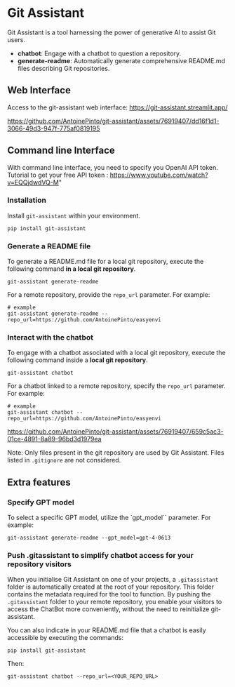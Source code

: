 # Git Assistant

Git Assistant is a tool harnessing the power of generative AI to assist Git users.

*   **chatbot**: Engage with a chatbot to question a repository.
*   **generate-readme**: Automatically generate comprehensive README.md files describing Git repositories.

## Web Interface

Access to the git-assistant web interface: https://git-assistant.streamlit.app/

https://github.com/AntoinePinto/git-assistant/assets/76919407/dd16f1d1-3066-49d3-947f-775af0819195

## Command line Interface

With command line interface, you need to specify you OpenAI API token. Tutorial to get your free API token : https://www.youtube.com/watch?v=EQQjdwdVQ-M"

### Installation

Install `git-assistant` within your environment.

```
pip install git-assistant
```

### Generate a README file

To generate a README.md file for a local git repository, execute the following command **in a local git repository**.

```
git-assistant generate-readme
```

For a remote repository, provide the `repo_url` parameter. For example:

```
# example
git-assistant generate-readme --repo_url=https://github.com/AntoinePinto/easyenvi
```

### Interact with the chatbot

To engage with a chatbot associated with a local git repository, execute the following command inside a **local git repository**.

```
git-assistant chatbot
```

For a chatbot linked to a remote repository, specify the `repo_url` parameter. For example:

```
# example
git-assistant chatbot --repo_url=https://github.com/AntoinePinto/easyenvi
```

https://github.com/AntoinePinto/git-assistant/assets/76919407/659c5ac3-01ce-4891-8a89-96bd3d1979ea

Note: Only files present in the git repository are used by Git Assistant. Files listed in `.gitignore` are not considered.

## Extra features

### Specify GPT model

To select a specific GPT model, utilize the `gpt_model`` parameter. For example:

```
git-assistant generate-readme --gpt_model=gpt-4-0613
```

### Push .gitassistant to simplify chatbot access for your repository visitors

When you initialise Git Assistant on one of your projects, a `.gitassistant` folder is automatically created at the root of your repository. This folder contains the metadata required for the tool to function. By pushing the `.gitassistant` folder to your remote repository, you enable your visitors to access the ChatBot more conveniently, without the need to reinitialize git-assistant.

You can also indicate in your README.md file that a chatbot is easily accessible by executing the commands:

```
pip install git-assistant
```

Then:

```
git-assistant chatbot --repo_url=<YOUR_REPO_URL>
```